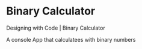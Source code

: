 # Binary Calculator
Designing with Code | Binary Calculator


A console App that calculatees with binary numbers
